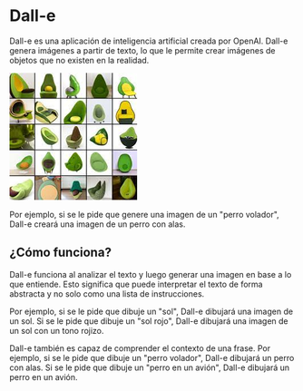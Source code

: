 # Dall-e

Dall-e es una aplicación de inteligencia artificial creada por OpenAI. Dall-e genera imágenes a partir de texto, lo que le permite crear imágenes de objetos que no existen en la realidad.

![imagen](img/2022-12-23-13-30-50.png)

Por ejemplo, si se le pide que genere una imagen de un "perro volador", Dall-e creará una imagen de un perro con alas.

## ¿Cómo funciona?

Dall-e funciona al analizar el texto y luego generar una imagen en base a lo que entiende. Esto significa que puede interpretar el texto de forma abstracta y no solo como una lista de instrucciones.

Por ejemplo, si se le pide que dibuje un "sol", Dall-e dibujará una imagen de un sol. Si se le pide que dibuje un "sol rojo", Dall-e dibujará una imagen de un sol con un tono rojizo.

Dall-e también es capaz de comprender el contexto de una frase. Por ejemplo, si se le pide que dibuje un "perro volador", Dall-e dibujará un perro con alas. Si se le pide que dibuje un "perro en un avión", Dall-e dibujará un perro en un avión.